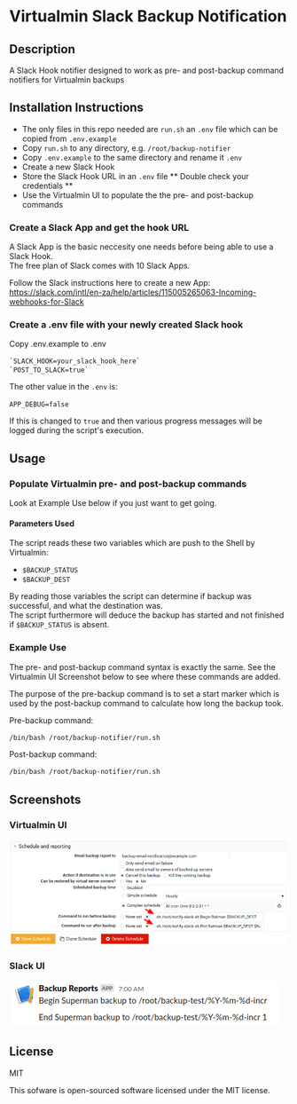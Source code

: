 # Virtualmin Slack Backup Notification

## Description

A Slack Hook notifier designed to work as pre- and post-backup command notifiers for Virtualmin backups

## Installation Instructions

- The only files in this repo needed are `run.sh` an `.env` file which can be copied from `.env.example`
- Copy `run.sh` to any directory, e.g. `/root/backup-notifier`
- Copy `.env.example` to the same directory and rename it `.env`
- Create a new Slack Hook
- Store the Slack Hook URL in an `.env` file
** Double check your credentials **
- Use the Virtualmin UI to populate the the pre- and post-backup commands

### Create a Slack App and get the hook URL

A Slack App is the basic neccesity one needs before being able to use a Slack Hook.<br>
The free plan of Slack comes with 10 Slack Apps.

Follow the Slack instructions here to create a new App:<br>
https://slack.com/intl/en-za/help/articles/115005265063-Incoming-webhooks-for-Slack

### Create a .env file with your newly created Slack hook

Copy .env.example to .env

```Shell
`SLACK_HOOK=your_slack_hook_here`
`POST_TO_SLACK=true`
```

The other value in the `.env` is:

`APP_DEBUG=false`

If this is changed to `true` and then various progress messages will be logged during the script's execution.

## Usage

### Populate Virtualmin pre- and post-backup commands

Look at Example Use below if you just want to get going.

#### Parameters Used

The script reads these two variables which are push to the Shell by Virtualmin:
- `$BACKUP_STATUS`
- `$BACKUP_DEST`

By reading those variables the script can determine if backup was successful, and what the destination was.<br>
The script furthermore will deduce the backup has started and not finished if `$BACKUP_STATUS` is absent.

### Example Use

The pre- and post-backup command syntax is exactly the same. See the Virtualmin UI Screenshot below to see where these commands are added.

The purpose of the pre-backup command is to set a start marker which is used by the post-backup command to calculate how long the backup took.

Pre-backup command:
```bash
/bin/bash /root/backup-notifier/run.sh
```

Post-backup command:
```bash
/bin/bash /root/backup-notifier/run.sh
```

## Screenshots

### Virtualmin UI

![Alt text](docs/images/virtualmin_ui_screenshot.png?raw=true "Virtualmin UI / Pre- and Post-Backup Commands")

### Slack UI

![Alt text](docs/images/virtualmin_slack_notification_screenshot.png?raw=true "Slack Notifications")

## License

MIT

This sofware is open-sourced software licensed under the MIT license.
